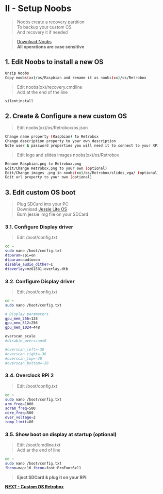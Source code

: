 # II - Setup Noobs

> Noobs create a recovery partition<br>
> To backup your custom OS<br>
> And recovery it if needed<br>

> [Download Noobs](https://www.raspberrypi.org/downloads/noobs/)<br>
> **All operations are case sensitive**<br>

## 1. Edit Noobs to install a new OS

```bash
Unzip Noobs
Copy noobs(xx)/os/Raspbian and rename it as noobs(xx)/os/Retrobox
```

> Edit noobs(xx)/recovery.cmdline<br>
> Add at the end of the line

```bash
silentinstall
```

## 2. Create & Configure a new custom OS

> Edit noobs(xx)/os/Retrobox/os.json

```bash
Change name property (Raspbian) to Retrobox
Change description property to your own description
Note user & password properties you will need it to connect to your RPi
```

> Edit logo and slides images noobs(xx)/os/Retrobox

```bash
Rename Raspbian.png to Retrobox.png
Edit/Change Retrobox.png to your own (optional)
Edit/Change images .png in noobs(xx)/os/Retrobox/slides_vga/ (optional)
Edit url property to your own (optional)
```

## 3. Edit custom OS boot

> Plug SDCard into your PC<br>
> Download [Jessie Lite OS ](https://www.raspberrypi.org/downloads/raspbian/)<br>
> Burn jessie img file on your SDCard

### 3.1. Configure Display driver

> Edit /boot/config.txt

```bash
cd ~
sudo nano /boot/config.txt
dtparam=spi=on
dtparam=audio=on
disable_audio_dither=1
dtoverlay=mz61581-overlay.dtb
```

### 3.2. Configure Display driver

> Edit /boot/config.txt

```bash
cd ~
sudo nano /boot/config.txt

# Display parameters
gpu_mem_256=128
gpu_mem_512=256
gpu_mem_1024=448

overscan_scale
#disable_overscan=0

#overscan_left=-30
#overscan_right=-30
#overscan_top=-30
#overscan_bottom=-30
```

### 3.4. Overclock RPi 2

> Edit /boot/config.txt

```bash
cd ~
sudo nano /boot/config.txt
arm_freq=1000
sdram_freq=500
core_freq=500
over_voltage=2
temp_limit=80
```

### 3.5. Show boot on display at startup (optional)

> Edit /boot/cmdline.txt<br>
> Add ar the end of line

```bash
cd ~
sudo nano /boot/config.txt
fbcon=map:10 fbcon=font:ProFont6x11
```

> **Eject SDCard & plug it on your RPi**

[**NEXT - Custom OS Retrobox**](./III-custom_os.md)
